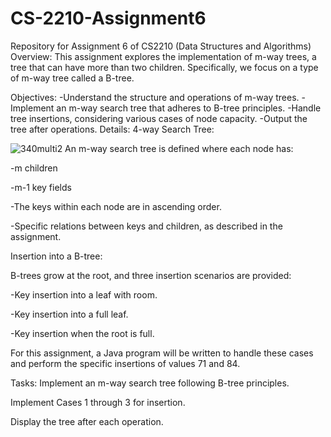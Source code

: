 # CS-2210-Assignment6
Repository for Assignment 6 of CS2210 (Data Structures and Algorithms)
Overview:
This assignment explores the implementation of m-way trees, a tree that can have more than two children. Specifically, we focus on a type of m-way tree called a B-tree.

Objectives:
-Understand the structure and operations of m-way trees.
-Implement an m-way search tree that adheres to B-tree principles.
-Handle tree insertions, considering various cases of node capacity.
-Output the tree after operations.
Details:
4-way Search Tree:

![340multi2](https://github.com/Karanvir0dh/CS-2210-Assignment6/assets/137131993/1e0062d0-ae8b-4e38-b572-97c12728e999)
An m-way search tree is defined where each node has:

-m children

-m-1 key fields

-The keys within each node are in ascending order.

-Specific relations between keys and children, as described in the assignment.

Insertion into a B-tree:

B-trees grow at the root, and three insertion scenarios are provided:

-Key insertion into a leaf with room.

-Key insertion into a full leaf.

-Key insertion when the root is full.

For this assignment, a Java program will be written to handle these cases and perform the specific insertions of values 71 and 84.

Tasks:
Implement an m-way search tree following B-tree principles.

Implement Cases 1 through 3 for insertion.

Display the tree after each operation.
